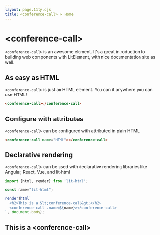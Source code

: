 ```yaml
---
layout: page.11ty.cjs
title: <conference-call> ⌲ Home
---
```


# &lt;conference-call>

`<conference-call>` is an awesome element. It's a great introduction to building web components with LitElement, with nice documentation site as well.

## As easy as HTML

<section class="columns">
  <div>

`<conference-call>` is just an HTML element. You can it anywhere you can use HTML!

```html
<conference-call></conference-call>
```

  </div>
  <div>

<conference-call></conference-call>

  </div>
</section>

## Configure with attributes

<section class="columns">
  <div>

`<conference-call>` can be configured with attributed in plain HTML.

```html
<conference-call name="HTML"></conference-call>
```

  </div>
  <div>

<conference-call name="HTML"></conference-call>

  </div>
</section>

## Declarative rendering

<section class="columns">
  <div>

`<conference-call>` can be used with declarative rendering libraries like Angular, React, Vue, and lit-html

```js
import {html, render} from 'lit-html';

const name="lit-html";

render(html`
  <h2>This is a &lt;conference-call&gt;</h2>
  <conference-call .name=${name}></conference-call>
`, document.body);
```

  </div>
  <div>

<h2>This is a &lt;conference-call&gt;</h2>
<conference-call name="lit-html"></conference-call>

  </div>
</section>
